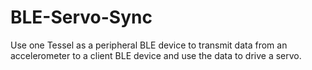 # BLE-Servo-Sync

Use one Tessel as a peripheral BLE device to transmit data from an accelerometer to a client BLE device and use the data to drive a servo.